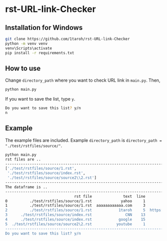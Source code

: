 # rst-URL-link-Checker

## Installation for Windows
```bash
git clone https://github.com/1taroh/rst-URL-link-Checker
python -m venv venv
venv\Scripts\activate
pip install -r requirements.txt
```

## How to use
Change `directory_path` where you want to check URL link in `main.py`.
Then,
```bash
python main.py
```
If you want to save the list, type `y`.
```bash
Do you want to save this list? y/n
n
```

## Example
The example files are included.
Example `directory_path` is `directory_path = "./test/rstfiles/source/"`.
```bash
python main.py
rst files are ..
--------------------------------------------------------------------------
['./test/rstfiles/source/1.rst',
 './test/rstfiles/source/index.rst',
 './test/rstfiles/source/source2\\2.rst']
--------------------------------------------------------------------------
The dataframe is ..
--------------------------------------------------------------------------
                               rst file              text  line                                                URL                                        http status
0          ./test/rstfiles/source/1.rst             yahoo     1                                 http://yahoo.co.jp                                                200      
1          ./test/rstfiles/source/1.rst  aaaaaaaaaaaa.com     3                          https://aaaaaaaaaaaa.com/  Error: HTTPSConnectionPool(host='aaaaaaaaaaaa....      
2          ./test/rstfiles/source/1.rst            1taroh     5  https://github.com/1taroh/rst-URL-link-Checkeraaa                                                404      
3      ./test/rstfiles/source/index.rst               CNN    13                                     http://cnn.com                                                200      
4      ./test/rstfiles/source/index.rst            google    15                                  http://google.com                                                200      
5  ./test/rstfiles/source/source2\2.rst           youtube     1                                 http://youtube.com                                                200      
--------------------------------------------------------------------------
Do you want to save this list? y/n
```